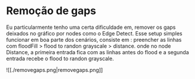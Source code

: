 # Remoção de gaps
Eu particularmente tenho uma certa dificuldade em, remover os gaps deixados no gráfico por nodes como o Edge Detect.
Esse setup simples funcionar em boa parte dos cenários, consiste em :
preencher as linhas com floodFill > flood to randon grayscale > distance.
onde no node Distance, a primeira entrada fica com as linhas antes do flood e a segunda entrada recebe o flood to randon grayscale.

![[./removegaps.png|removegaps.png]]